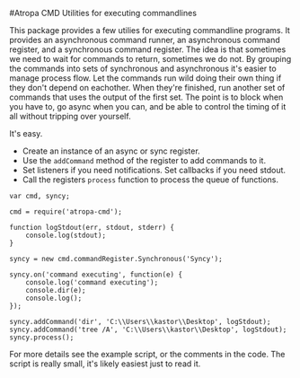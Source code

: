 #Atropa CMD
Utilities for executing commandlines

This package provides a few utilies for executing commandline programs. It provides an asynchronous command runner, an asynchronous command register, and a synchronous command register. The idea is that sometimes we need to wait for commands to return, sometimes we do not. By grouping the commands into sets of synchronous and asynchronous it's easier to manage process flow. Let the commands run wild doing their own thing if they don't depend on eachother. When they're finished, run another set of commands that uses the output of the first set. The point is to block when you have to, go async when you can, and be able to control the timing of it all without tripping over yourself.

It's easy.

- Create an instance of an async or sync register.
- Use the `addCommand` method of the register to add commands to it.
- Set listeners if you need notifications. Set callbacks if you need stdout.
- Call the registers `process` function to process the queue of functions.

```
var cmd, syncy;

cmd = require('atropa-cmd');

function logStdout(err, stdout, stderr) {
    console.log(stdout);
}

syncy = new cmd.commandRegister.Synchronous('Syncy');

syncy.on('command executing', function(e) {
    console.log('command executing');
    console.dir(e);
    console.log();
});

syncy.addCommand('dir', 'C:\\Users\\kastor\\Desktop', logStdout);
syncy.addCommand('tree /A', 'C:\\Users\\kastor\\Desktop', logStdout);
syncy.process();
```

For more details see the example script, or the comments in the code. The script is really small, it's likely easiest just to read it.